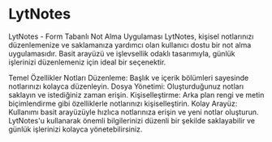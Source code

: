 # LytNotes
LytNotes - Form Tabanlı Not Alma Uygulaması
LytNotes, kişisel notlarınızı düzenlemenize ve saklamanıza yardımcı olan kullanıcı dostu bir not alma uygulamasıdır. Basit arayüzü ve işlevsellik odaklı tasarımıyla, günlük işlerinizi düzenlemeniz için ideal bir seçenektir.

Temel Özellikler
Notları Düzenleme: Başlık ve içerik bölümleri sayesinde notlarınızı kolayca düzenleyin.
Dosya Yönetimi: Oluşturduğunuz notları saklayın ve istediğiniz zaman erişin.
Kişiselleştirme: Arka plan rengi ve metin biçimlendirme gibi özelliklerle notlarınızı kişiselleştirin.
Kolay Arayüz: Kullanımı basit arayüzüyle hızlıca notlarınıza erişin ve yeni notlar oluşturun.
LytNotes'u kullanarak önemli bilgilerinizi düzenli bir şekilde saklayabilir ve günlük işlerinizi kolayca yönetebilirsiniz.
